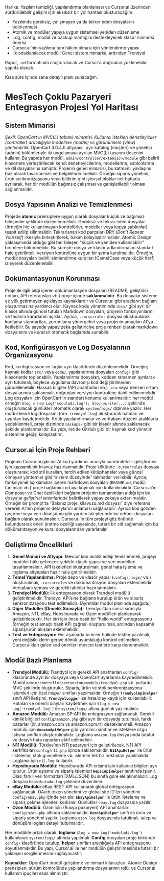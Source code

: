 Harika. Yazılım temizliği, yapılandırma planlaması ve Cursor.ai üzerinden sürdürülebilir gelişim için eksiksiz bir yol haritası oluşturacağım.

* Yazılımda gereksiz, çalışmayan ya da tekrar eden dosyaların belirlenmesi
* Atomik ve modüler yapıya uygun sistemsel yeniden düzenleme
* Log, config, modül ve backup mantığını destekleyecek klasör mimarisi önerisi
* Cursor.ai’nin yazılıma tam hâkim olması için yönlendirme yapısı
* İlk odaklanılacak modül: Genel sistem mimarisi, ardından Trendyol

Rapor, `.md` formatında oluşturulacak ve Cursor’a doğrudan yüklenebilir yapıda olacak.

Kısa süre içinde sana detaylı planı sunacağım.


# MesTech Çoklu Pazaryeri Entegrasyon Projesi Yol Haritası

## Sistem Mimarisi

&#x20;*Şekil: OpenCart’ın MVC(L) tabanlı mimarisi. Kullanıcı istekleri denetleyiciler (controller) aracılığıyla modellere (model) ve görünümlere (view) yönlendirilir.* OpenCart 3.0.4.0 altyapısı, ayrı katalog (müşteri) ve yönetici (admin) bölümleriyle iki uygulamaya ayrılan MVC(L) tasarım desenini kullanır. Bu yapıda her modül, `admin/controller/extension/module` gibi belirli klasörlere yerleştirilecek kendi denetleyicilerine, modellerine, şablonlarına ve dil dosyalarına sahiptir. Projenin genel mimarisi, bu katmanlı yaklaşımı baz alarak tasarlanmalı ve belgelendirilmelidir. Örneğin sipariş yönetimi, ürün senkronizasyonu veya bildirim gibi işlevsel bloklar net hatlarla ayrılarak, her bir modülün bağımsız çalışması ve genişletilebilir olması sağlanmalıdır.

## Dosya Yapısının Analizi ve Temizlenmesi

Projede **atomic** prensiplere uygun olarak dosyalar küçük ve bağımsız bileşenler şeklinde düzenlenmelidir. Gereksiz ve tekrar eden dosyalar (örneğin hiç kullanılmayan kontrolörler, modeller veya kopya şablonlar) tespit edilip silinmelidir. Tekrarlanan kod parçaları DRY (*Don’t Repeat Yourself*) ilkesiyle birleştirilerek, bakım kolaylaştırılmalıdır. Atomic Design yaklaşımında olduğu gibi her bileşen “küçük ve yeniden kullanılabilir” birimlere bölünmelidir. Bu süreçte dosya ve klasör adlandırmaları standart hale getirilmeli, versiyon kontrolüne uygun bir şema kurulmalıdır. Örneğin, modül dosyaları belirli isimlendirme kuralları (CamelCase veya küçük harf) izleyerek düzenlenebilir.

## Dokümantasyonun Korunması

Proje ile ilgili bilgi içeren dökümantasyon dosyaları (README, geliştirici notları, API referansları vb.) proje içinde **saklanmalıdır**. Bu dosyalar sisteme ek yük getirmeyen açıklayıcı kaynaklardır ve Cursor.ai gibi araçların bağlam oluşturmasına yardımcı olur. Kaynak kodu yönetiminde `docs/` gibi ayrı bir klasör altında güncel tutulan Markdown dosyaları, projenin fonksiyonlarını ve tasarım kararlarını açıklar. Ayrıca, `.cursorrules` dosyası oluşturularak kodlama standartları, yorumlama yönergeleri veya projenin amaçları AI’ya iletilebilir. Bu sayede yapay zeka geliştiriciye proje rehberi olarak markdown dosyalarını ve kuralları otomatik bağlamda sunabilir.

## Kod, Konfigürasyon ve Log Dosyalarının Organizasyonu

Kod, konfigürasyon ve loglar ayrı klasörlerde düzenlenmelidir. Örneğin; kaynak kodlar `src/` veya `code/`, yapılandırma dosyaları `config/` gibi klasörlerde toplanabilir. Yapılandırma dosyaları, koddan tamamen ayrılarak ayrı tutulmalı, böylece uygulama davranışı kod değiştirilmeden güncellenebilir. Hassas bilgiler (API anahtarları vb.) `.env` veya benzeri ortam dosyalarında saklanmalı, doğrudan versiyon kontrolüne dahil edilmemelidir. Log dosyaları için OpenCart’ın standart konumu kullanılmalıdır: her modül örneğin `$log = new Log('moduladi.log'); $log->write(...)` şeklinde oluşturulacak günlükler otomatik olarak `system/logs/` dizinine yazılır. Her modül kendi log dosyasını (örn. `trendyol.log`) oluşturarak hataları ve uyarıları kaydetmelidir. Kritik yapılandırmalar ve veritabanı düzenli aralıklarla yedeklenmeli, proje dizininde `backups/` gibi bir klasör altında saklanacak şekilde planlanmalıdır. Bu yapı, ileride GitHub gibi bir kaynak kod yönetim sistemine geçişi kolaylaştırır.

## Cursor.ai İçin Proje Rehberi

Projenin Cursor.ai gibi bir AI kod yardımcı aracıyla sürdürülebilir geliştirmesi için kapsamlı bir kılavuz hazırlanmalıdır. Proje kökünde `.cursorrules` dosyası oluşturarak; kod stil kuralları, tercih edilen kütüphaneler veya güncel olmayan yöntemler gibi “sistem düzeyinde” talimatlar verilebilir. Ayrıca, fonksiyonel açıklamalar içeren markdown dosyaları (`README.md`, modül tanımları vb.) proje bağlamını ortaya koymak için kullanılmalıdır. Cursor.ai’ın Composer ve Chat özellikleri bağlamı projenin tamamından aldığı için bu dosyalar *geliştirici istemlerinde* belirtilerek yapay zekaya aktarılmalıdır. Örneğin bir prompt’ta “Bakınız proje\_kilavuzu.md dosyası” diye referans vererek AI’nin projenin detaylarını anlaması sağlanabilir. Ayrıca kod gözden geçirme veya veri dönüşümü gibi yardım taleplerinde bu rehber dosyaları bağlam olarak sunulmalıdır. Cursor.ai’ın tüm projeyi göz önünde bulundurarak öneri üretme özelliği sayesinde, tutarlı bir stil sağlamak için bu dökümantasyon ve kural dosyalarından yararlanılır.

## Geliştirme Öncelikleri

1. **Genel Mimari ve Altyapı:** Mevcut kod analiz edilip temizlenmeli, projeyi modüler hâle getirecek şekilde klasör yapısı ve veri modelleri tasarlanmalıdır. API iskeletleri oluşturulmalı, genel hata işleme ve loglama altyapıları hazır hale getirilmelidir.
2. **Temel Yapılandırma:** Proje depo ve klasör yapısı (`config/`, `logs/` vb.) oluşturulmalı, `.cursorrules` ve dokümantasyon dosyaları eklenmelidir. Veritabanı şeması ve gerekli tablolar hazırlanmalıdır.
3. **Trendyol Modülü:** İlk entegrasyon olarak Trendyol modülü geliştirilmelidir. Trendyol API’sine bağlantı kurulup ürün ve sipariş senkronizasyonu test edilmelidir. (Ayrıntılar modül planında aşağıda.)
4. **Diğer Modüller (Öncelik Sırasıyla):** Trendyol’dan sonra sırasıyla Amazon, N11, eBay, Hepsiburada ve Ozon modülleri planlanarak geliştirilecektir. Her biri için önce basit bir “hello world” entegrasyonu (örneğin test amaçlı basit API çağrısı) oluşturulmalı, ardından kapsamlı sipariş/ürün akışları eklenmelidir.
5. **Test ve Entegrasyon:** Her aşamada birimler halinde testler yazılmalı, yeni değişikliklerin geriye dönük uyumluluğu kontrol edilmelidir. Cursor.ai’dan gelen kod önerileri mevcut testlere karşı denenmelidir.

## Modül Bazlı Planlama

* **Trendyol Modülü:** Trendyol için gerekli API anahtarları `config/` klasöründe ayrı bir dosyaya veya OpenCart ayarlarına kaydedilmelidir. Modül `admin/controller/extension/module/trendyol.php` vb. yollarda MVC şeklinde oluşturulur. Sipariş, ürün ve stok senkronizasyonu işlemleri için özel *helper* sınıfları yazılmalıdır. Örneğin **`TrendyolApiHelper`** sınıfı API iletişimi, **`TrendyolLogger`** ise hata/olay kaydı için kullanılabilir. Hataları ve önemli olayları kaydetmek için `$log = new Log('trendyol.log')` ile `system/logs/` altına günlük yazılmalıdır.
* **Amazon Modülü:** Amazon SP-API ile entegrasyon sağlanacak. Gerekli kimlik bilgileri `config/amazon.php` gibi ayrı bir dosyada tutulmalı, farklı pazarlar (ör. amazon.com vs amazon.com.tr) desteklenmeli. Amazon modülü için **`AmazonApiHelper`** gibi yardımcı sınıflar ve isteklere özgü istisna sınıfları oluşturulmalıdır. Loglama `amazon.log` dosyasında tutulur ve detaylı hata raporları aktif edilmelidir.
* **N11 Modülü:** Türkiye’nin N11 pazaryeri için geliştirilecek. N11 API sertifikaları `config/n11.php` içinde saklanmalıdır. **`N11ApiHelper`** ile ürün listeleme, stok güncelleme vb. işlemler tek bir noktadan yapılmalıdır. Loglama için `n11.log` kullanılır.
* **Hepsiburada Modülü:** Hepsiburada API erişimi için kullanıcı bilgileri ayrı tutulur. Ürün eşleme ve sipariş işlemleri **`HepsiApiHelper`** sınıfında işlenir. Olası farklı veri formatları (XML/JSON) bu sınıfa göre ele alınmalıdır. Log dosyası `hepsiburada.log` şeklinde düzenlenir.
* **eBay Modülü:** eBay REST API kullanarak global entegrasyon sağlanacak. OAuth token yönetimi ve global site ID’leri yönetimi `config/ebay.php` içinde yer alır. **`EbayApiHelper`** ile ürün listeleme ve sipariş çekme işlemleri kodlanır. Günlükler `ebay.log` dosyasına yazılır.
* **Ozon Modülü:** Ozon için (Rusya pazaryeri) API anahtarları `config/ozon.php` altında saklanmalıdır. **`OzonApiHelper`** sınıfı ile ürün ve sipariş yönetimi yapılır. Loglama `ozon.log` dosyasında tutulmalı, talep ve dönüşüm logları detaylı tutulmalıdır.

Her modülde ortak olarak, **loglama** `$log = new Log('moduladi.log')` kullanılarak `system/logs/` altında yapılmalı. **Config** dosyaları proje kökünde `config/` klasöründe tutulup, **helper** sınıfları aracılığıyla API entegrasyonu soyutlanmalıdır. Bu yapı, Cursor.ai ile her modülün geliştirilmesinde tutarlı bir yaklaşım sergilenmesini sağlayacaktır.

**Kaynaklar:** OpenCart modül geliştirme ve mimari kılavuzları, Atomic Design prensipleri, sürüm kontrolünde yapılandırma dosyalarının rolü, ve Cursor.ai kullanım ipuçları esas alınmıştır.
